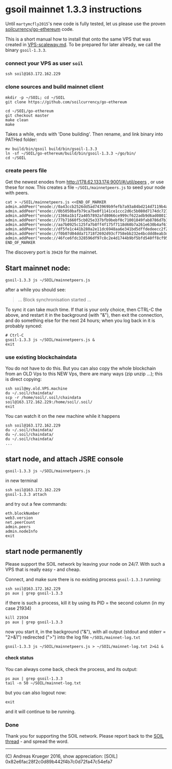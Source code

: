 # gsoil mainnet 1.3.3 instructions
Until `martymcfly2015`'s new code is fully tested, let us please use the proven [soilcurrency/go-ethereum](https://github.com/soilcurrency/go-ethereum) code. 

This is a short manual how to install that onto the same VPS that was created in [VPS-scaleway.md](VPS-scaleway.md).
To be prepared for later already, we call the binary `gsoil-1.3.3`.

### connect your VPS as user `soil`
```
ssh soil@163.172.162.229
```

### clone sources and build mainnet client
```
mkdir -p ~/SOIL; cd ~/SOIL
git clone https://github.com/soilcurrency/go-ethereum

cd ~/SOIL/go-ethereum
git checkout master
make clean
make
```
Takes a while, ends with 'Done building'. Then rename, and link binary into PATHed folder: 
```
mv build/bin/gsoil build/bin/gsoil-1.3.3
ln -sf ~/SOIL/go-ethereum/build/bin/gsoil-1.3.3 ~/go/bin/
cd ~/SOIL
```
### create peers file 
Get the newest enodes from http://178.62.133.174:9001/#/util/peers , or use these for now. This creates a file `~/SOIL/mainnetpeers.js` to seed your node with peers.
```
cat > ~/SOIL/mainnetpeers.js <<END_OF_MARKER
admin.addPeer("enode://0a43ccb2526dd5ad743969b9fefb7a93a84bd214d7119b4a0bc2b589d320698ddfdbebba448702daefc8e9fb3fa6687bfe90431952cc8bd4f363725e4b3702df@2.105.196.29:39420")
admin.addPeer("enode://0b5050bafb79ca7be0f1141ce1ccc2d6c5b080d7174dc72726e8edca01339610f15af13622169239ddeccee4548250fb936c2b0f79abd29cfd6cec9774f407ff@77.85.55.175:39420")
admin.addPeer("enode://1366a1b1f2a4057892afd8066ce999cf622adb9d6ad08017ff6b34d3d651a01161ccaf8bfe355e27a7b94248982329091067149639af3bd65dfef5aac044aba0@40.112.185.197:39420")
admin.addPeer("enode://77b71660f5cb025e337bfb9bebf0c71001849fab8786d7b13fe3e081841f35cbf463cfc46fd570ef09829553524806be76b051e4f16afa7daf77265eb9733335@192.241.129.165:39420")
admin.addPeer("enode://aa7b0925c125fa7b8ff4f175f7118d60b7a261e630b4af6113b52a05c2571ea47fd13e3591de840a9e140686fb1cf786744fb223fdacbd79cf061bd401234ca1@103.50.151.215:39420")
admin.addPeer("enode://df5fe1c441b280a2e11dc6948aa6e341bd5dffdedeecc2f2562b7c4039a3292d3c984c365a12194de71e37766b207a50678f560fbbc10dc1785eccc34fc95950@109.172.69.68:39420")
admin.addPeer("enode://f0b07d04dda71718f2692d93cf758ebb232e4bcddd8eab3dd84011fbb5e92d01ed142ae08a008805e61b8bdb1eaab0555cc0962612ba8be0c6fcc5729a0ff315@90.153.96.55:39420")
admin.addPeer("enode://46fce6fdc328596df97c8c2e4d1744b9bf5bfd540ff8cf95e4880d797bd92e2cb52a81f38a9a49e51079f875c1adbdc2d4d6f503253e2d7188a494d421bd968b@178.62.133.174:39420")
END_OF_MARKER
```

The discovery port is `39420` for the mainnet.

## Start mainnet node:
```
gsoil-1.3.3 js ~/SOIL/mainnetpeers.js 
```

after a while you should see:
> ... Block synchronisation started ...

To sync it can take much time. If that is your only choice, 
then CTRL-C the above, and restart it in the background (with "&"), 
then exit the connection, and do something else for the next 24 hours;
when you log back in it is probably synced:

```
# Ctrl-C
gsoil-1.3.3 js ~/SOIL/mainnetpeers.js &
exit
```

### use existing blockchaindata
You do not have to do this. But you can also copy the whole blockchain 
from an OLD Vps to this NEW Vps, there are many ways (zip unzip ...); this is direct copying:
```
ssh soil@my.old.VPS.machine
du ~/.soil/chaindata/
scp -r /home/soil/.soil/chaindata soil@163.172.162.229:/home/soil/.soil/
exit
```

You can watch it on the new machine while it happens
```
ssh soil@163.172.162.229
du ~/.soil/chaindata/
du ~/.soil/chaindata/
du ~/.soil/chaindata/
...
```

## start node, and attach JSRE console
```
gsoil-1.3.3 js ~/SOIL/mainnetpeers.js
```
in new terminal

``` 
ssh soil@163.172.162.229
gsoil-1.3.3 attach
```

and try out a few commands:
```
eth.blockNumber
web3.version
net.peerCount
admin.peers
admin.nodeInfo
exit
```

## start node permanently
Please support the SOIL network by leaving your node on 24/7. With such a VPS that is really easy - and cheap.

Connect, and make sure there is no existing process `gsoil-1.3.3` running:
```
ssh soil@163.172.162.229
ps aux | grep gsoil-1.3.3
```

if there is such a process, kill it by using its PID = the second column (in my case 21934)

```
kill 21934
ps aux | grep gsoil-1.3.3
```

now you start it, in the background ("&"), with all output (stdout and stderr = "2>&1") 
redirected (">") into the log file `~/SOIL/mainnet-log.txt` 

```
gsoil-1.3.3 js ~/SOIL/mainnetpeers.js > ~/SOIL/mainnet-log.txt 2>&1 &
```

#### check status

You can always come back, check the process, and its output:

```
ps aux | grep gsoil-1.3.3
tail -n 50 ~/SOIL/mainnet-log.txt
```

but you can also logout now:

```
exit
```

and it will continue to be running.

### Done
Thank you for supporting the SOIL network. 
Please report back to the [SOIL thread](https://bitcointalk.org/index.php?topic=1176709.new#new) - and spread the word.

---

(C) Andreas Krueger 2016, show appreciation: [SOIL] 0x82e6fac28f2c0d89b442f4b7c0d72fa47c54efa7
